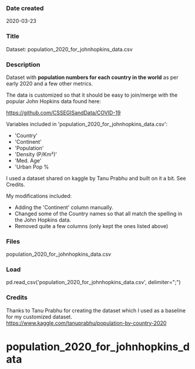 ### Date created
2020-03-23

### Title
Dataset: population_2020_for_johnhopkins_data.csv

### Description

Dataset with **population numbers for each country in the world** as per early 2020 and a few other metrics.

The data is customized so that it should be easy to join/merge with the popular John Hopkins data found here:

https://github.com/CSSEGISandData/COVID-19

Variables included in 'population_2020_for_johnhopkins_data.csv':

- 'Country'
- 'Continent'
- 'Population'
- 'Density (P/Km²)'
- 'Med. Age'
- 'Urban Pop %

I used a dataset shared on kaggle by Tanu Prabhu and built on it a bit. See Credits.

My modifications included:
- Adding the 'Continent' column manually.
- Changed some of the Country names so that all match the spelling in the John Hopkins data.
- Removed quite a few columns (only kept the ones listed above)

### Files
population_2020_for_johnhopkins_data.csv

### Load
pd.read_csv('population_2020_for_johnhopkins_data.csv', delimiter=";")

### Credits
Thanks to Tanu Prabhu for creating the dataset which I used as a baseline
for my customized dataset.
https://www.kaggle.com/tanuprabhu/population-by-country-2020
# population_2020_for_johnhopkins_data
